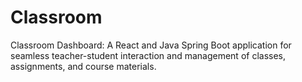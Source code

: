 # Classroom
Classroom Dashboard: A React and Java Spring Boot application for seamless teacher-student interaction and management of classes, assignments, and course materials.
